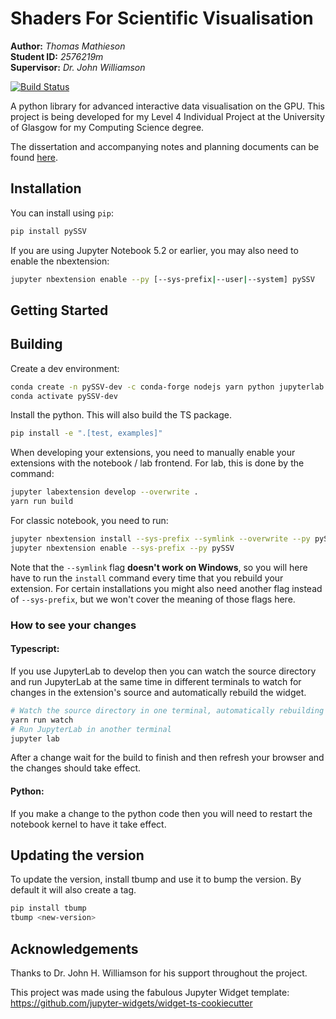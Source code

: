 # Shaders For Scientific Visualisation
**Author:** _Thomas Mathieson_  
**Student ID:** _2576219m_  
**Supervisor:** _Dr. John Williamson_  

[![Build Status](https://travis-ci.org/space928/Shaders-For-Scientific-Visualisation.svg?branch=master)](https://travis-ci.org/space928/pySSV)

A python library for advanced interactive data visualisation on the GPU. This project is being developed for my Level 4 
Individual Project at the University of Glasgow for my Computing Science degree.

The dissertation and accompanying notes and planning documents can be found 
[here](https://github.com/space928/Shaders-For-Scientific-Visualisation-Notes).

## Installation

You can install using `pip`:

```bash
pip install pySSV
```

If you are using Jupyter Notebook 5.2 or earlier, you may also need to enable
the nbextension:
```bash
jupyter nbextension enable --py [--sys-prefix|--user|--system] pySSV
```

## Getting Started

## Building

Create a dev environment:
```bash
conda create -n pySSV-dev -c conda-forge nodejs yarn python jupyterlab
conda activate pySSV-dev
```

Install the python. This will also build the TS package.
```bash
pip install -e ".[test, examples]"
```

When developing your extensions, you need to manually enable your extensions with the
notebook / lab frontend. For lab, this is done by the command:

```bash
jupyter labextension develop --overwrite .
yarn run build
```

For classic notebook, you need to run:

```bash
jupyter nbextension install --sys-prefix --symlink --overwrite --py pySSV
jupyter nbextension enable --sys-prefix --py pySSV
```

Note that the `--symlink` flag **doesn't work on Windows**, so you will here have to run
the `install` command every time that you rebuild your extension. For certain installations
you might also need another flag instead of `--sys-prefix`, but we won't cover the meaning
of those flags here.

### How to see your changes
#### Typescript:
If you use JupyterLab to develop then you can watch the source directory and run JupyterLab at the same time in different
terminals to watch for changes in the extension's source and automatically rebuild the widget.

```bash
# Watch the source directory in one terminal, automatically rebuilding when needed
yarn run watch
# Run JupyterLab in another terminal
jupyter lab
```

After a change wait for the build to finish and then refresh your browser and the changes should take effect.

#### Python:
If you make a change to the python code then you will need to restart the notebook kernel to have it take effect.

## Updating the version

To update the version, install tbump and use it to bump the version.
By default it will also create a tag.

```bash
pip install tbump
tbump <new-version>
```

## Acknowledgements

Thanks to Dr. John H. Williamson for his support throughout the project.

This project was made using the fabulous Jupyter Widget template: 
https://github.com/jupyter-widgets/widget-ts-cookiecutter
